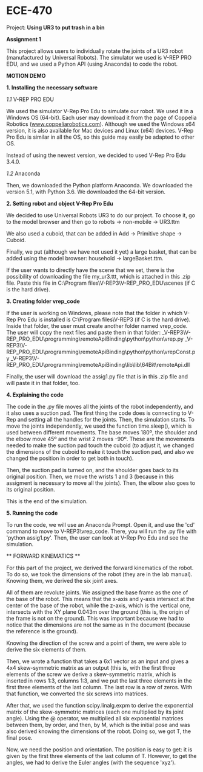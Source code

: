# ECE-470
Project: **Using UR3 to put trash in a bin**

**Assignment 1**

This project allows users to individually rotate the joints of a UR3 robot (manufactured by Universal Robots). The simulator we used is V-REP PRO EDU, and we used a Python API (using Anaconda) to code the robot.

**MOTION DEMO**

**1. Installing the necessary software**

*1.1* V-REP PRO EDU

We used the simulator V-Rep Pro Edu to simulate our robot. We used it in a Windows OS (64-bit). Each user may download it from the page of Coppelia Robotics (www.coppeliarobotics.com). Although we used the Windows x64 version, it is also available for Mac devices and Linux (x64) devices. V-Rep Pro Edu is similar in all the OS, so this guide may easily be adapted to other OS.

Instead of using the newest version, we decided to used V-Rep Pro Edu 3.4.0.

*1.2* Anaconda

Then, we downloaded the Python platform Anaconda. We downloaded the version 5.1, with Python 3.6. We downloaded the 64-bit version.

**2. Setting robot and object V-Rep Pro Edu**

We decided to use Universal Robots UR3 to do our project. To choose it, go to the model browser and then go to robots -> non-mobile -> UR3.ttm

We also used a cuboid, that can be added in Add -> Primitive shape -> Cuboid. 

Finally, we put (although we have not used it yet) a large basket, that can be added using the model browser: household -> largeBasket.ttm.

If the user wants to directly have the scene that we set, there is the possibility of downloading the file my_ur3.ttt, which is attached in this .zip file. Paste this file in C:\Program files\V-REP3\V-REP_PRO_EDU\scenes (if C is the hard drive).

**3. Creating folder vrep_code**

If the user is working on Windows, please note that the folder in which V-Rep Pro Edu is installed is C:\Program files\V-REP3 (if C is the hard drive). Inside that folder, the user must create another folder named vrep_code. The user will copy the next files and paste them in that folder:
_V-REP3\V-REP_PRO_EDU\programming\remoteApiBinding\python\python\vrep.py
_V-REP3\V-REP_PRO_EDU\programming\remoteApiBinding\python\python\vrepConst.py
_V-REP3\V-REP_PRO_EDU\programming\remoteApiBinding\lib\lib\64Bit\remoteApi.dll

Finally, the user will download the assig1.py file that is in this .zip file and will paste it in that folder, too.

**4. Explaining the code**

The code in the .py file moves all the joints of the robot independently, and it also uses a suction pad. The first thing the code does is connecting to V-Rep and setting all the handles for the joints. Then, the simulation starts. To move the joints independently, we used the function time.sleep(), which is used between different movements. The base moves 180º, the shoulder and the elbow move 45º and the wrist 2 moves -90º. These are the movements needed to make the suction pad touch the cuboid (to adjust it, we changed the dimensions of the cuboid to make it touch the suction pad, and also we changed the position in order to get both in touch).

Then, the suction pad is turned on, and the shoulder goes back to its original position. Then, we move the wrists 1 and 3 (because in this assigment is necessary to move all the joints). Then, the elbow also goes to its original position.

This is the end of the simulation.

**5. Running the code**

To run the code, we will use an Anaconda Prompt. Open it, and use the 'cd' command to move to V-REP3\vrep_code. There, you will run the .py file with 'python assig1.py'. Then, the user can look at V-Rep Pro Edu and see the simulation.

** FORWARD KINEMATICS **

For this part of the project, we derived the forward kinematics of the robot. To do so, we took the dimensions of the robot (they are in the lab manual). Knowing them, we derived the six joint axes.

All of them are revolute joints. We assigned the base frame as the one of the base of the robot. This means that the x-axis and y-axis intersect at the center of the base of the robot, while the z-axis, which is the vertical one, intersects with the XY plane 0.043m over the ground (this is, the origin of the frame is not on the ground). This was important because we had to notice that the dimensions are not the same as in the document (because the reference is the ground).

Knowing the direction of the screw and a point of them, we were able to derive the six elements of them.

Then, we wrote a function that takes a 6x1 vector as an input and gives a 4x4 skew-symmetric matrix as an output (this is, with the first three elements of the screw we derive a skew-symmetric matrix, which is inserted in rows 1:3, columns 1:3, and we put the last three elements in the first three elements of the last column. The last row is a row of zeros. With that function, we converted the six screws into matrices.

After that, we used the function scipy.linalg.expm to derive the exponential matrix of the skew-symmetric matrices (each one multiplied by its joint angle). Using the @ operator, we multiplied all six exponential matrices between them, by order, and then, by M, which is the initial pose and was also derived knowing the dimensions of the robot. Doing so, we got T, the final pose.

Now, we need the position and orientation. The position is easy to get: it is given by the first three elements of the last column of T. However, to get the angles, we had to derive the Euler angles (with the sequence 'xyz').



